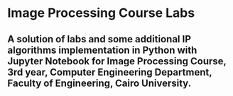 # Image Processing Course Labs
##  A solution of labs and some additional IP algorithms implementation in Python with Jupyter Notebook for Image Processing Course, 3rd year,  Computer Engineering Department, Faculty of Engineering, Cairo University.
